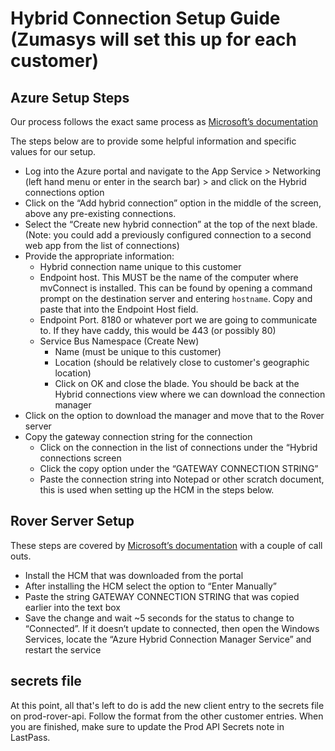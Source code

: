 # Hybrid Connection Setup Guide (Zumasys will set this up for each customer)
<PageHeader />

## Azure Setup Steps

Our process follows the exact same process as [Microsoft’s documentation](https://docs.microsoft.com/en-us/azure/app-service/app-service-hybrid-connections#add-and-create-hybrid-connections-in-your-app)

The steps below are to provide some helpful information and specific values for our setup.

- Log into the Azure portal and navigate to the App Service > Networking (left hand menu or enter in the search bar) > and click on the Hybrid connections option
- Click on the “Add hybrid connection” option in the middle of the screen, above any pre-existing connections. 
- Select the “Create new hybrid connection” at the top of the next blade. (Note: you could add a previously configured connection to a second web app from the list of connections)
- Provide the appropriate information:	
  - Hybrid connection name unique to this customer
  - Endpoint host.  This MUST be the name of the computer where mvConnect is installed.  This can be found by opening a command prompt on the destination server and entering `hostname`. Copy and paste that into the Endpoint Host field.
  - Endpoint Port.  8180 or whatever port we are going to communicate to. If they have caddy, this would be 443 (or possibly 80)
  - Service Bus Namespace (Create New)
    - Name (must be unique to this customer)
    - Location (should be relatively close to customer's geographic location)
    - Click on OK and close the blade. You should be back at the Hybrid connections view where we can download the connection manager 
- Click on the option to download the manager and move that to the Rover server
- Copy the gateway connection string for the connection
  - Click on the connection in the list of connections under the “Hybrid connections screen
  - Click the copy option under the “GATEWAY CONNECTION STRING”
  - Paste the connection string into Notepad or other scratch document, this is used when setting up the HCM in the steps below. 


## Rover Server Setup

These steps are covered by [Microsoft’s documentation](https://docs.microsoft.com/en-us/azure/app-service/app-service-hybrid-connections#hybrid-connection-manager) with a couple of call outs.

- Install the HCM that was downloaded from the portal
- After installing the HCM select the option to “Enter Manually”
- Paste the string GATEWAY CONNECTION STRING that was copied earlier into the text box
- Save the change and wait ~5 seconds for the status to change to “Connected”.  If it doesn’t update to connected, then open the Windows Services, locate the “Azure Hybrid Connection Manager Service” and restart the service

## secrets file

At this point, all that's left to do is add the new client entry to the secrets file on prod-rover-api.
Follow the format from the other customer entries.  When you are finished, make sure to update the Prod API Secrets note in LastPass.

<PageFooter />
